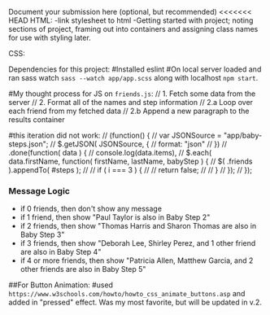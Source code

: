 Document your submission here (optional, but recommended)
<<<<<<< HEAD
HTML: 
-link stylesheet to html
-Getting started with project; noting sections of project, framing out into containers and assigning class names for use with styling later. 


CSS:


Dependencies for this project:
#Installed eslint
#On local server loaded and ran sass watch `sass --watch app/app.scss` along with localhost `npm start`. 

#My thought process for JS on `friends.js`:
// 1. Fetch some data from the server
// 2. Format all of the names and step information
// 2.a Loop over each friend from my fetched data
// 2.b Append a new paragraph to the results container

#this iteration did not work: 
// (function() {
//   var JSONSource = "app/baby-steps.json";
//   $.getJSON( JSONSource, {
//     format: "json"
//   })
//     .done(function( data ) {
//         console.log(data.items),
//       $.each( data.firstName, function( firstName, lastName, babyStep ) {
//         $( .friends ).appendTo( #steps );
//         // if ( i === 3 ) {
//         //   return false;
//         // }
//       });
//     });

### Message Logic

* if 0 friends, then don't show any message
* if 1 friend, then show "Paul Taylor is also in Baby Step 2"
* if 2 friends, then show "Thomas Harris and Sharon Thomas are also in Baby Step 3"
* if 3 friends, then show "Deborah Lee, Shirley Perez, and 1 other friend are also in Baby Step 4"
* if 4 or more friends, then show "Patricia Allen, Matthew Garcia, and 2 other friends are also in Baby Step 5"

##For Button Animation:
#used `https://www.w3schools.com/howto/howto_css_animate_buttons.asp` and added in "pressed" effect. Was my most favorite, but will be updated in v.2. 